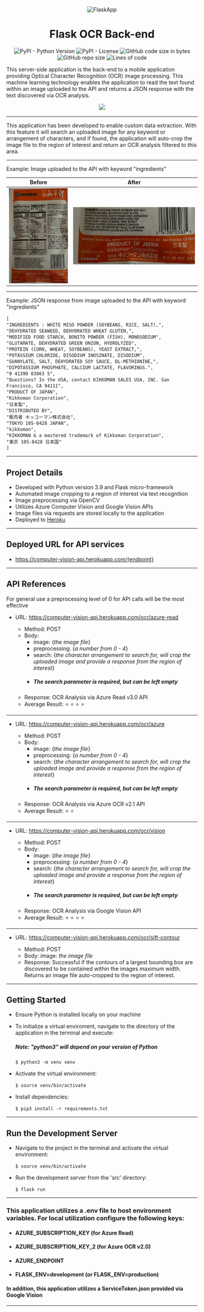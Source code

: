 <div align="center" markdown="1">

<img src="https://www.educative.io/api/page/6196871006519296/image/download/6316021754363904" height="165" alt="FlaskApp">

<br/>

# Flask OCR Back-end

![PyPI - Python Version](https://img.shields.io/pypi/pyversions/p?style=plastic)
![PyPI - License](https://img.shields.io/pypi/l/flask?style=plastic)
![GitHub code size in bytes](https://img.shields.io/github/languages/code-size/c-grigsby/flask-ocr-backend?style=plastic)
![GitHub repo size](https://img.shields.io/github/repo-size/c-grigsby/flask-ocr-backend?style=plastic)
![Lines of code](https://img.shields.io/tokei/lines/github/c-grigsby/flask-ocr-backend?style=plastic)

</div>

This server-side application is the back-end to a mobile application providing Optical Character Recognition (OCR) image processing. This machine learning technology enables the application to read the text found within an image uploaded to the API and returns a JSON response with the text discovered via OCR analysis.

<div align="center">

<img src="https://i.stack.imgur.com/7UvTj.png" height="150px"/>

</div>

---

This application has been developed to enable custom data extraction. With this feature it will search an uploaded image for any keyword or arrangement of characters, and if found, the application will auto-crop the image file to the region of interest and return an OCR analysis filtered to this area.

---

Example: Image uploaded to the API with keyword "ingredients"

|                                       Before                                       |                                      After                                       |
| :--------------------------------------------------------------------------------: | :------------------------------------------------------------------------------: |
| <img src="./src/static/readme_before.png" height="250px" alt="Test Image Before"/> | <img src="./src/static/readme_after.png" height="150px" alt="Test Image After"/> |

---

Example: JSON response from image uploaded to the API with keyword "ingredients"

```
[
"INGREDIENTS : WHITE MISO POWDER (SOYBEANS, RICE, SALT),",
"DEHYDRATED SEAWEED, DEHYDRATED WHEAT GLUTEN,",
"MODIFIED FOOD STARCH, BONITO POWDER (FISH), MONOSODIUM",
"GLUTAMATE, DEHYDRATED GREEN ONION, HYDROLYZED",
"PROTEIN (CORN, WHEAT, SOYBEANS), YEAST EXTRACT,",
"POTASSIUM CHLORIDE, DISODIUM INOSINATE, DISODIUM",
"GUANYLATE, SALT, DEHYDRATED SOY SAUCE, DL-METHIONINE,",
"DIPOTASSIUM PHOSPHATE, CALCIUM LACTATE, FLAVORINGS.",
"0 41390 03063 5",
"Questions? In the USA, contact KIKKOMAN SALES USA, INC. San Francisco, CA 94111",
"PRODUCT OF JAPAN",
"Kikkoman Corporation",
"日本製",
"DISTRIBUTED BY",
"販売者 キッコーマン株式会社",
"TOKYO 105-8428 JAPAN",
"kikkoman",
"KIKKOMAN & a mastered trademark of Kikkoman Corporation",
"東京 105-8428 日本国"
]
```
---

## Project Details

- Developed with Python version 3.9 and Flask micro-framework
- Automated image cropping to a region of interest via text recognition
- Image preprocessing via OpenCV
- Utilizes Azure Computer Vision and Google Vision APIs
- Image files via requests are stored locally to the application
- Deployed to [Heroku](https://www.heroku.com/)

---

## Deployed URL for API services

- https://computer-vision-api.herokuapp.com/{endpoint}

---

## API References

For general use a preprocessing level of 0 for API calls will be the most effective

- URL: https://computer-vision-api.herokuapp.com/ocr/azure-read

  - Method: POST
  - Body:
    - image: {_the image file_}
    - preprocessing: {_a number from 0 - 4_}
    - search: {_the character arrangement to search for, will crop the uploaded image and provide a response from the region of interest_}
    - ##### _The search parameter is required, but can be left empty_
  - Response: OCR Analysis via Azure Read v3.0 API
  - Average Result: ⭐ ⭐ ⭐ ⭐

---

- URL: https://computer-vision-api.herokuapp.com/ocr/azure

  - Method: POST
  - Body:
    - image: {_the image file_}
    - preprocessing: {_a number from 0 - 4_}
    - search: {_the character arrangement to search for, will crop the uploaded image and provide a response from the region of interest_}
    - ##### _The search parameter is required, but can be left empty_
  - Response: OCR Analysis via Azure OCR v2.1 API
  - Average Result: ⭐ ⭐

---

- URL: https://computer-vision-api.herokuapp.com/ocr/vision

  - Method: POST
  - Body:
    - image: {_the image file_}
    - preprocessing: {_a number from 0 - 4_}
    - search: {_the character arrangement to search for, will crop the uploaded image and provide a response from the region of interest_}
    - ##### _The search parameter is required, but can be left empty_
  - Response: OCR Analysis via Google Vision API
  - Average Result: ⭐ ⭐ ⭐ ⭐

---

- URL: https://computer-vision-api.herokuapp.com/ocr/sift-contour

  - Method: POST
  - Body: image: _the image file_
  - Response: Successful if the contours of a largest bounding box are discovered to be contained within the images maximum width. Returns an image file auto-cropped to the region of interest.

---

## Getting Started

- Ensure Python is installed locally on your machine
- To initialize a virtual enviroment, navigate to the directory of the application in the terminal and execute:

  ##### _Note: "python3" will depend on your version of Python_

  ```
  $ python3 -m venv venv
  ```

- Activate the virtual environment:

  ```
  $ source venv/bin/activate
  ```

- Install dependencies:

  ```
  $ pip3 install -r requirements.txt
  ```

---

## Run the Development Server

- Navigate to the project in the terminal and activate the virtual environment:

  ```
  $ source venv/bin/activate
  ```

- Run the development server from the 'src' directory:

  ```
  $ flask run
  ```

---

### This application utilizes a .env file to host environment variables. For local utilization configure the following keys:

- #### AZURE_SUBSCRIPTION_KEY (for Azure Read)
- #### AZURE_SUBSCRIPTION_KEY_2 (for Azure OCR v2.0)
- #### AZURE_ENDPOINT
- #### FLASK_ENV=development (or FLASK_ENV=production)

#### In addition, this application utilizes a ServiceToken.json provided via Google Vision

---

